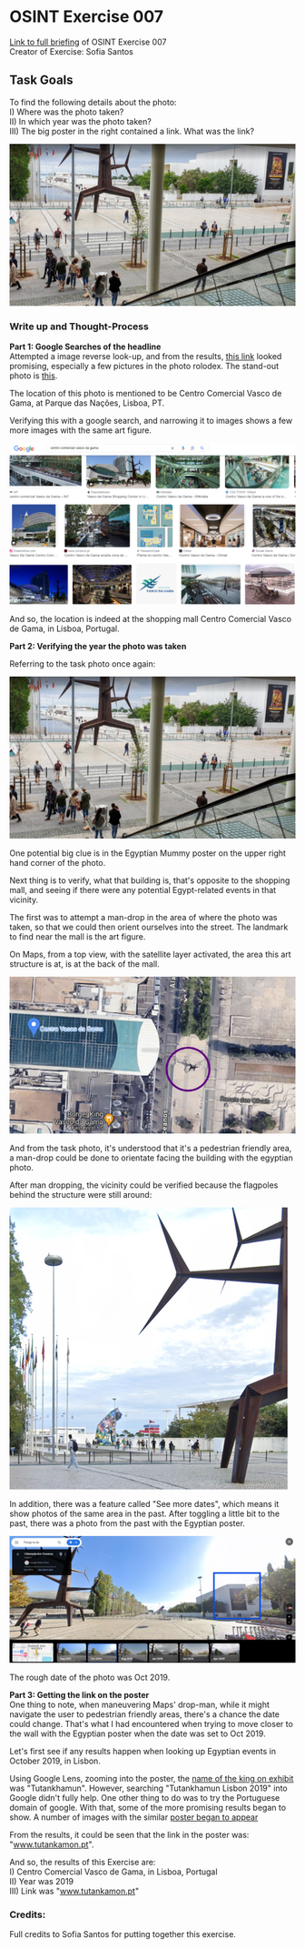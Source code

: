 # OSINT Exercise 007
[Link to full briefing](https://gralhix.com/list-of-osint-exercises/osint-exercise-007/) of OSINT Exercise 007 </br>
Creator of Exercise: Sofia Santos

## Task Goals
To find the following details about the photo: </br>
I) Where was the photo taken? </br>
II) In which year was the photo taken? </br>
III) The big poster in the right contained a link. What was the link? </br>

![image](osint_ex_7_pic.png)

### Write up and Thought-Process
**Part 1: Google Searches of the headline** </br>
Attempted a image reverse look-up, and from the results, [this link](https://tinyurl.com/4t4tatz2) looked promising, especially a few pictures in the photo rolodex. The stand-out photo is [this](https://tinyurl.com/9evpyt68). 

The location of this photo is mentioned to be Centro Comercial Vasco de Gama, at Parque das Nações, Lisboa, PT. 

Verifying this with a google search, and narrowing it to images shows a few more images with the same art figure. 

![image](ans_pics/more_pics_with_the_figure.png)

And so, the location is indeed at the shopping mall Centro Comercial Vasco de Gama, in Lisboa, Portugal. 

**Part 2: Verifying the year the photo was taken** </br>

Referring to the task photo once again: </br>

![image](osint_ex_7_pic.png)

One potential big clue is in the Egyptian Mummy poster on the upper right hand corner of the photo. </br>

Next thing is to verify, what that building is, that's opposite to the shopping mall, and seeing if there were any potential Egypt-related events in that vicinity. </br>

The first was to attempt a man-drop in the area of where the photo was taken, so that we could then orient ourselves into the street. The landmark to find near the mall is the art figure. </br>

On Maps, from a top view, with the satellite layer activated, the area this art structure is at, is at the back of the mall. 

![image](ans_pics/locating_art_in_gmap.png)

And from the task photo, it's understood that it's a pedestrian friendly area, a man-drop could be done to orientate facing the building with the egyptian photo.</br>

After man dropping, the vicinity could be verified because the flagpoles behind the structure were still around:</br> 

![image](ans_pics/flagpoles_behind_the_structure.png)

In addition, there was a feature called "See more dates", which means it show photos of the same area in the past. After toggling a little bit to the past, there was a photo from the past with the Egyptian poster. 

![image](ans_pics/found_the_egyptian_poster.png)

The rough date of the photo was Oct 2019. 

**Part 3: Getting the link on the poster** </br>
One thing to note, when maneuvering Maps' drop-man, while it might navigate the user to pedestrian friendly areas, there's a chance the date could change. That's what I had encountered when trying to move closer to the wall with the Egyptian poster when the date was set to Oct 2019. 

Let's first see if any results happen when looking up Egyptian events in October 2019, in Lisbon. 

Using Google Lens, zooming into the poster, the [name of the king on exhibit](https://tinyurl.com/yc6rkaa4) was "Tutankhamun". However, searching "Tutankhamun Lisbon 2019" into Google didn't fully help. One other thing to do was to try the Portuguese domain of google. With that, some of the more promising results began to show. A number of images with the similar [poster began to appear](https://tinyurl.com/3wcabwu3)

From the results, it could be seen that the link in the poster was: "www.tutankamon.pt". 

And so, the results of this Exercise are: </br>
I) Centro Comercial Vasco de Gama, in Lisboa, Portugal </br>
II) Year was 2019 </br>
III) Link was "www.tutankamon.pt" </br>

### Credits:
Full credits to Sofia Santos for putting together this exercise.

